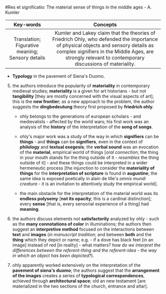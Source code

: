 #Res et significatio: The material sense of things in the middle ages - A. Kumler

|Key-words|Concepts|
|:---:|:---:|
|Translation; Figurative meaning; Sensory details|Kumler and Lakey claim that the theories of Friedrich Ohly, who defended the importance of physical objects and sensory details as complex signifiers in the Middle Ages, are strongly relevant to contemporary discussions of materiality.|

- __Typology__ in the pavement of Siena's Duomo.

5. the authors introduce the popularity of __materiality__ in contemporary medieval studies; __materiality__ is a given for art historians - but not __tangibility__ [they are mostly concerned with the visual aspects of art]; this is the __new frontier__; as a new approach to the problem, the author suggests the __dingbedeutung__ theory first proposed by __friedrich ohly__.

	- ohly belongs to the generations of european scholars - and medievalists - affected by the world wars; his first work was an analysis of the __history__ of the interpretation of the __song of songs__.

	- ohly's major work was a study of the way in which __signifiers__ can be __things__ - and __things__ can be __signifiers__, even in the context of __philology__ and __textual exegesis__; the __verbal sound__ was an evocation of the __material__, empirical world of things [_oral connection_; the thing in your mouth stands for the thing outside of it - _resembles_ the thing outside of it] - and these things could be interpreted in a wider hermeneutic process [the injunction to consider the __materiality of things__ for the __interpretation of scripture__ is found in __augustine__; the same idea is exposed poetically in alain de lille's _omnis mundi creatura_ - it is an invitation to attentively study the empirical world].

	- the main obstacle for the interpretation of the material world was its __endless polysemy__ [__not its opacity__; this is a cardinal distinction]; every __sense__ [that is, every sensorial experience of a thing] had __meaning__.

10. the authors discuss elements not __satisfactorily__ analyzed by ohly - such as the __many connotations of color__ in illuminations; the authors then suggest an __interpretive method__ focused on the interactions between __text__ and __images__ (_in manuscript tradition_; and between __both__ and the __thing__ which they depict or name; e.g. - if a dove has black feet [in an image] instead of red [in reality] - what matters? _how do we interpret the differences between the referent-thing and the referent-idea - the way in which an object has been depicted?_).

15. ohly apparently worked extensively on the interpretation of the __pavement of siena's duomo__; the authors suggest that the __arrangement of the images__ creates a series of __typological correspondences__, achieved through __architectural space__; old an new testament [are materialized in the two sections of the church, entrance and altar].
